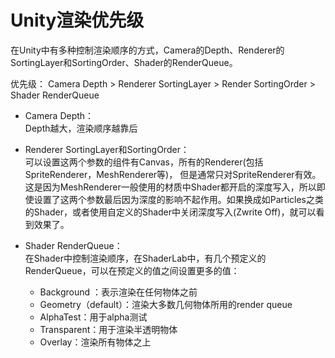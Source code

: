 # Unity渲染优先级

在Unity中有多种控制渲染顺序的方式，Camera的Depth、Renderer的SortingLayer和SortingOrder、Shader的RenderQueue。

优先级：
Camera Depth > Renderer SortingLayer > Render SortingOrder > Shader RenderQueue

- Camera Depth：  
Depth越大，渲染顺序越靠后

- Renderer SortingLayer和SortingOrder：  
可以设置这两个参数的组件有Canvas，所有的Renderer(包括SpriteRenderer，MeshRenderer等)，
但是通常只对SpriteRenderer有效。这是因为MeshRenderer一般使用的材质中Shader都开启的深度写入，所以即使设置了这两个参数最后因为深度的影响不起作用。如果换成如Particles之类的Shader，或者使用自定义的Shader中关闭深度写入(Zwrite Off)，就可以看到效果了。

- Shader RenderQueue：  
在Shader中控制渲染顺序，在ShaderLab中，有几个预定义的RenderQueue，可以在预定义的值之间设置更多的值：
  - Background ：表示渲染在任何物体之前
  - Geometry（default）：渲染大多数几何物体所用的render queue
  - AlphaTest：用于alpha测试
  - Transparent：用于渲染半透明物体
  - Overlay：渲染所有物体之上
